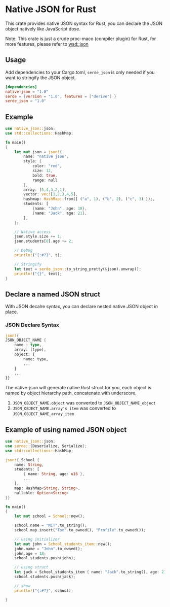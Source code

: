 # Native JSON for Rust

This crate provides native JSON syntax for Rust, you can declare the JSON object natively like JavaScript dose.

Note: This crate is just a crude proc-maco (compiler plugin) for Rust, for more features, please refer to [wsd::json](https://crates.io/crates/wsd)

## Usage
Add dependencies to your Cargo.toml, `serde_json` is only needed if you want to stringify the JSON object.
```toml
[dependencies]
native-json = "1.0"
serde = {version = "1.0", features = ["derive"] }
serde_json = "1.0"
```

## Example
```rust
use native_json::json;
use std::collections::HashMap;

fn main()
{
    let mut json = json!{
        name: "native json",
        style: {
            color: "red",
            size: 12,
            bold: true,
            range: null
        },
        array: [5,4,3,2,1],
        vector: vec![1,2,3,4,5],
        hashmap: HashMap::from([ ("a", 1), ("b", 2), ("c", 3) ]);,
        students: [
            {name: "John", age: 18},
            {name: "Jack", age: 21},
        ],
    };

    // Native access
    json.style.size += 1;
    json.students[0].age += 2;

    // Debug
    println!("{:#?}", t);

    // Stringify
    let text = serde_json::to_string_pretty(&json).unwrap();
    println!("{}", text);
}
```
## Declare a named JSON struct

With JSON decalre syntax, you can declare nested native JSON object in place. 

### JSON Declare Syntax
```rust
json!{
JSON_OBJECT_NAME { 
    name : type, 
    array: [type],
    object: {
        name: type,
        ...
    }
    ...
}}
```

The native-json will generate native Rust struct for you, each object is named by object hierarchy path, concatenate with underscore.

  1. `JSON_OBJECT_NAME.object` was converted to `JSON_OBJECT_NAME_object`
  2. `JSON_OBJECT_NAME.array's item` was converted to `JSON_OBJECT_NAME_array_item`

## Example of using named JSON object

```rust
use native_json::json;
use serde::{Deserialize, Serialize};
use std::collections::HashMap;

json!{ School {
    name: String,
    students: [
        { name: String, age: u16 },
        ...
    ],
    map: HashMap<String, String>,
    nullable: Option<String>
}}

fn main()
{
    let mut school = School::new();

    school.name = "MIT".to_string();
    school.map.insert("Tom".to_owned(), "Profile".to_owned());

    // using initializer
    let mut john = School_students_item::new();
    john.name = "John".to_owned();
    john.age = 18;
    school.students.push(john);

    // using struct
    let jack = School_students_item { name: "Jack".to_string(), age: 21 };
    school.students.push(jack);

    // show
    println!("{:#?}", school);

}
```
